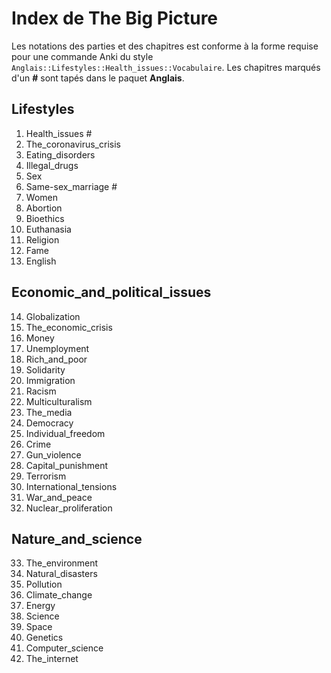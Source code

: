 # Index de The Big Picture

Les notations des parties et des chapitres est conforme à la forme requise pour une commande Anki du style `Anglais::Lifestyles::Health_issues::Vocabulaire`.
Les chapitres marqués d'un **#** sont tapés dans le paquet **Anglais**.

## Lifestyles

1. Health_issues #
2. The_coronavirus_crisis
3. Eating_disorders
4. Illegal_drugs
5. Sex
6. Same-sex_marriage #
7. Women
8. Abortion
9. Bioethics
10. Euthanasia
11. Religion
12. Fame
13. English

## Economic_and_political_issues

14. Globalization
15. The_economic_crisis
16. Money
17. Unemployment
18. Rich_and_poor
19. Solidarity
20. Immigration
21. Racism
22. Multiculturalism
23. The_media
24. Democracy
25. Individual_freedom
26. Crime
27. Gun_violence
28. Capital_punishment
29. Terrorism
30. International_tensions
31. War_and_peace
32. Nuclear_proliferation

## Nature_and_science

33. The_environment
34. Natural_disasters
35. Pollution
36. Climate_change
37. Energy
38. Science
39. Space
40. Genetics
41. Computer_science
42. The_internet
